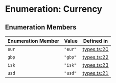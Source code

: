 # Enumeration: Currency

## Enumeration Members

| Enumeration Member | Value | Defined in |
| ------ | ------ | ------ |
| `eur` | `"eur"` | [types.ts:20](https://github.com/monerium/js-monorepo/blob/main/packages/sdk/src/types.ts#L20) |
| `gbp` | `"gbp"` | [types.ts:22](https://github.com/monerium/js-monorepo/blob/main/packages/sdk/src/types.ts#L22) |
| `isk` | `"isk"` | [types.ts:23](https://github.com/monerium/js-monorepo/blob/main/packages/sdk/src/types.ts#L23) |
| `usd` | `"usd"` | [types.ts:21](https://github.com/monerium/js-monorepo/blob/main/packages/sdk/src/types.ts#L21) |
